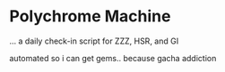 # Polychrome Machine
... a daily check-in script for ZZZ, HSR, and GI

automated so i can get gems.. because gacha addiction 
